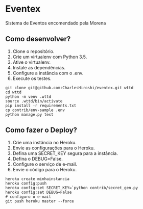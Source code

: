 # Eventex

Sistema de Eventos encomendado pela Morena

## Como desenvolver?

1. Clone o repositório.
2. Crie um virtualenv com Python 3.5.
3. Ative o virtualenv.
4. Instale as dependências.
5. Configure a instância com o .env.
6. Execute os testes.

```console
git clone git@github.com:CharlesHiroshi/eventex.git wttd
cd wttd
python -m venv .wttd
source .wttd/bin/activate
pip install -r requirements.txt
cp contrib/env-sample .env
python manage.py test
```


## Como fazer o Deploy?

1. Crie uma instância no Heroku.
2. Envie as configurações para o Heroku.
3. Defina uma SECRET_KEY segura para a instância.
4. Defina o DEBUG=False.
5. Configure o serviço de e-mail.
6. Envie o código para o Heroku.

```console
heroku create minhainstancia
heroku config:push
heroku config:set SECRET_KEY=`python contrib/secret_gen.py
heroku config:set DEBUG=False
# configuro o e-mail
git push heroku master --force
```
